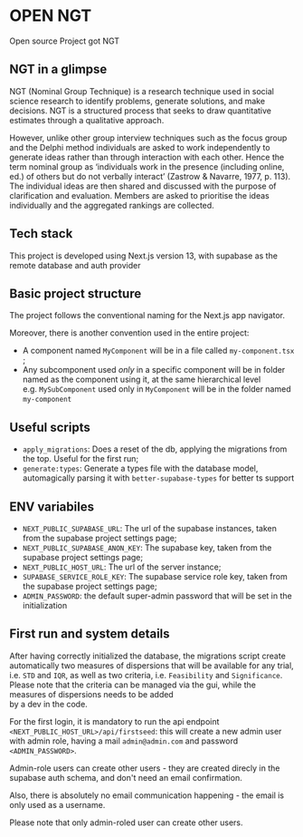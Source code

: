 # OPEN NGT 
Open source Project got NGT

## NGT in a glimpse

NGT (Nominal Group Technique) is a research technique used in social science research to identify problems, generate solutions, and make decisions. NGT is a structured process that seeks to draw quantitative estimates through a qualitative approach. 

However, unlike other group interview techniques such as the focus group and the Delphi method individuals are asked to work independently to generate ideas rather than through interaction with each other. Hence the term nominal group as ‘individuals work in the presence (including online, ed.) of others but do not verbally interact’ (Zastrow & Navarre, 1977, p. 113).\
The individual ideas are then shared and discussed with the purpose of clarification and evaluation. Members are asked to prioritise the ideas individually and the aggregated rankings are collected.


## Tech stack
This project is developed using Next.js version 13, with supabase as the remote database and auth provider

## Basic project structure
The project follows the conventional naming for the Next.js app navigator.

Moreover, there is another convention used in the entire project:
- A component named `MyComponent` will be in a file called `my-component.tsx` ;
- Any subcomponent used *only* in a specific component will be in folder named as the component using 
it, at the same hierarchical level \
e.g. `MySubComponent` used only in `MyComponent` will be in the folder named `my-component`

## Useful scripts
- `apply_migrations`: Does a reset of the db, applying the migrations from the top. Useful for the first run;
- `generate:types`: Generate a types file with the database model, automagically parsing it with `better-supabase-types` for better ts support

## ENV variabiles
- `NEXT_PUBLIC_SUPABASE_URL`: The url of the supabase instances, taken from the supabase project settings page;
- `NEXT_PUBLIC_SUPABASE_ANON_KEY`: The supabase key, taken from the supabase project settings page;
- `NEXT_PUBLIC_HOST_URL`: The url of the server instance;
- `SUPABASE_SERVICE_ROLE_KEY`: The supabase service role key, taken from the supabase project settings page;
- `ADMIN_PASSWORD`: the default super-admin password that will be set in the initialization

## First run and system details
After having correctly initialized the database, the migrations script create automatically two measures of 
dispersions that will be available for any trial, i.e. `STD` and `IQR`, as well as two criteria, i.e. 
`Feasibility` and `Significance`.\
Please note that the criteria can be managed via the gui, while the measures of dispersions needs to be added\
by a dev in the code.

For the first login, it is mandatory to run the api endpoint `<NEXT_PUBLIC_HOST_URL>/api/firstseed`: this will
create a new admin user with admin role, having a mail `admin@admin.com` and password `<ADMIN_PASSWORD>`.

Admin-role users can create other users - they are created direcly in the supabase auth schema, and don't
need an email confirmation.

Also, there is absolutely no email communication happening - the email is only used as a username.

Please note that only admin-roled user can create other users.
